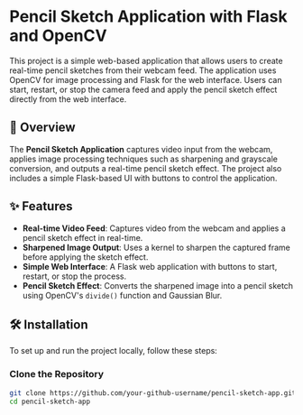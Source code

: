 # Pencil Sketch Application with Flask and OpenCV

This project is a simple web-based application that allows users to create real-time pencil sketches from their webcam feed. The application uses OpenCV for image processing and Flask for the web interface. Users can start, restart, or stop the camera feed and apply the pencil sketch effect directly from the web interface.

## 🚀 Overview

The **Pencil Sketch Application** captures video input from the webcam, applies image processing techniques such as sharpening and grayscale conversion, and outputs a real-time pencil sketch effect. The project also includes a simple Flask-based UI with buttons to control the application.

## ✨ Features

- **Real-time Video Feed**: Captures video from the webcam and applies a pencil sketch effect in real-time.
- **Sharpened Image Output**: Uses a kernel to sharpen the captured frame before applying the sketch effect.
- **Simple Web Interface**: A Flask web application with buttons to start, restart, or stop the process.
- **Pencil Sketch Effect**: Converts the sharpened image into a pencil sketch using OpenCV's `divide()` function and Gaussian Blur.

## 🛠️ Installation

To set up and run the project locally, follow these steps:

### Clone the Repository

```bash
git clone https://github.com/your-github-username/pencil-sketch-app.git
cd pencil-sketch-app
